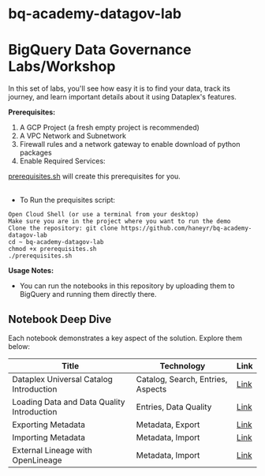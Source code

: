 # bq-academy-datagov-lab


# BigQuery Data Governance Labs/Workshop

In this set of labs, you'll see how easy it is to find your data, track its journey, and learn important details about it using Dataplex's features.

**Prerequisites:**
1. A GCP Project (a fresh empty project is recommended)
2. A VPC Network and Subnetwork
3. Firewall rules and a network gateway to enable download of python packages
4. Enable Required Services:

[prerequisites.sh](./prerequisites.sh) will create this prerequisites for you. <BR>
<BR>
* To Run the prequisites script:
```
Open Cloud Shell (or use a terminal from your desktop)
Make sure you are in the project where you want to run the demo
Clone the repository: git clone https://github.com/haneyr/bq-academy-datagov-lab
cd ~ bq-academy-datagov-lab
chmod +x prerequisites.sh
./prerequisites.sh 
```

**Usage Notes:**

* You can run the notebooks in this repository by uploading them to BigQuery and running them directly there.

## Notebook Deep Dive

Each notebook demonstrates a key aspect of the solution.  Explore them below:


| Title                                                  | Technology                                                    | Link                                                       |
|-------------------------------------------------------|---------------------------------------------------------------|-------|
| Dataplex Universal Catalog Introduction                             |Catalog, Search, Entries, Aspects| [Link](./00%20-%20Dataplex%20Universal%20aCatalog%20Introduction.ipynb)|
| Loading Data and Data Quality Introduction                          | Entries, Data Quality| [Link](./01%20-%20Load%20data%20and%20DQ.ipynb)|
| Exporting Metadata                          | Metadata, Export| [Link](./02%20-%20Export%20Metadata.ipynb)|
| Importing Metadata                          | Metadata, Import| [Link](./03%20-%20Import%20Metadata.ipynb)|
| External Lineage with OpenLineage                          | Metadata, Import| [Link](./04%20-%20Dataplex_OpenLineage_Example.ipynb)|


